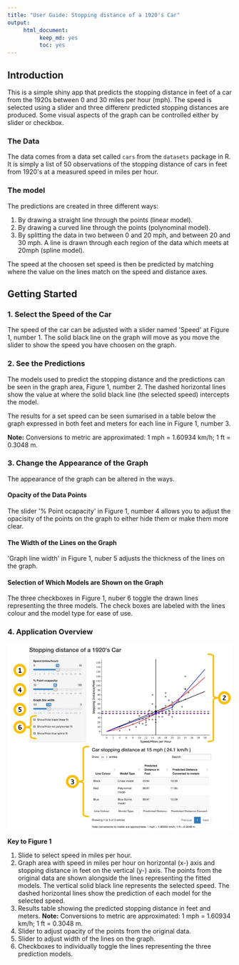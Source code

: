 ```yaml
---
title: "User Guide: Stopping distance of a 1920's Car"
output:
     html_document:
          keep_md: yes
          toc: yes
---
```




## Introduction

This is a simple shiny app that predicts the stopping distance in feet of a car from the 1920s between 0 and 30 miles per hour (mph). The speed is selected using a slider and three differenr predicted stopping distances are produced. Some visual aspects of the graph can be controlled either by slider or checkbox.

### The Data

The data comes from a data set called `cars` from the `datasets` package in R. It is simply a list of 50 observations of the stopping distance of cars in feet from 1920's at a measured speed in miles per hour.

### The model

The predictions are created in three different ways:

1. By drawing a straight line through the points (linear model).
2. By drawing a curved line through the points (polynominal model).
3. By splitting the data in two between 0 and 20 mph, and between 20 and 30 mph. A line is drawn through each region of the data which meets at 20mph (spline model).

The speed at the choosen set speed is then be predicted by matching where the value on the lines match on the speed and distance axes.

## Getting Started

### 1. Select the Speed of the Car

The speed of the car can be adjusted with a slider named 'Speed' at Figure 1, number 1. The solid black line on the graph will move as you move the slider to show the speed you have choosen on the graph.

### 2. See the Predictions

The models used to predict the stopping distance and the predictions can be seen in the graph area, Figure 1, number 2. The dashed horizontal lines show the value at where the solid black line (the selected speed) intercepts the model.

The results for a set speed can be seen sumarised in a table below the graph expressed in both feet and meters for each line in Figure 1, number 3.

**Note:** Conversions to metric are approximated: 1 mph = 1.60934 km/h; 1 ft = 0.3048 m.

### 3. Change the Appearance of the Graph

The appearance of the graph can be altered in the ways.

#### Opacity of the Data Points

The slider '% Point ocapacity' in Figure 1, number 4 allows you to adjust the opacisity of the points on the graph to either hide them or make them more clear.

#### The Width of the Lines on the Graph

'Graph line width' in Figure 1, nuber 5 adjusts the thickness of the lines on the graph.

#### Selection of Which Models are Shown on the Graph

The three checkboxes in Figure 1, nuber 6 toggle the drawn lines representing the three models. The check boxes are labeled with the lines colour and the model type for ease of use. 

### 4. Application Overview

![**Figure 1:** Annotated capture of the app running with default values in a Google Chrome Version 69.0.3497.100 (64-bit)](app1E.jpg)

**Key to Figure 1**

1. Slide to select speed in miles per hour.
2. Graph area with speed in miles per hour on horizontal (x-) axis and stopping distance in feet on the vertical (y-) axis. The points from the original data are shown alongside the lines representing the fitted models. The vertical solid black line represents the selected speed. The dashed horizontal lines show the prediction of each model for the selected speed.
3. Results table showing the predicted stopping distance in feet and meters. **Note:** Conversions to metric are approximated: 1 mph = 1.60934 km/h; 1 ft = 0.3048 m.
4. Slider to adjust opacity of the points from the original data.
5. Slider to adjust width of the lines on the graph.
6. Checkboxes to individually toggle the lines representing the three prediction models.
